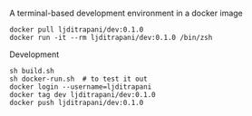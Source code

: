 A terminal-based development environment in a docker image

    docker pull ljditrapani/dev:0.1.0
    docker run -it --rm ljditrapani/dev:0.1.0 /bin/zsh

Development
    
    sh build.sh
    sh docker-run.sh  # to test it out
    docker login --username=ljditrapani
    docker tag dev ljditrapani/dev:0.1.0
    docker push ljditrapani/dev:0.1.0
